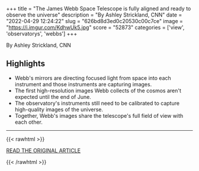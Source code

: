 +++
title = "The James Webb Space Telescope is fully aligned and ready to observe the universe"
description = "By Ashley Strickland, CNN"
date = "2022-04-29 12:24:22"
slug = "626bd8d3ed0c20530c00c7ce"
image = "https://i.imgur.com/KdhwUk5.jpg"
score = "52873"
categories = ['view', 'observatorys', 'webbs']
+++

By Ashley Strickland, CNN

## Highlights

- Webb's mirrors are directing focused light from space into each instrument and those instruments are capturing images.
- The first high-resolution images Webb collects of the cosmos aren't expected until the end of June.
- The observatory's instruments still need to be calibrated to capture high-quality images of the universe.
- Together, Webb's images share the telescope's full field of view with each other.

---

{{< rawhtml >}}
  <p class="article-category">
    <a target="_blank" href="https://www.erienewsnow.com/story/46391725/the-james-webb-space-telescope-is-fully-aligned-and-ready-to-observe-the-universe">READ THE ORIGINAL ARTICLE</a>
  </p>
{{< /rawhtml >}}
